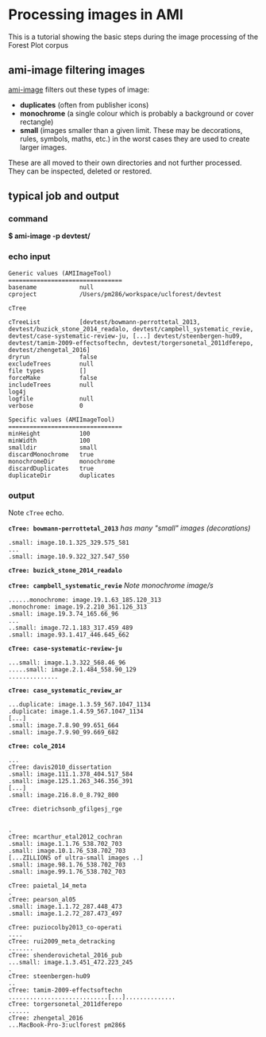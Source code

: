 # Processing images in AMI

This is a tutorial showing the basic steps during the image processing of the Forest Plot corpus

## ami-image filtering images

[ami-image](ami-image.md) filters out these types of image:

 * **duplicates** (often from publisher icons)
 * **monochrome** (a single colour which is probably a background or cover rectangle)
 * **small** (images smaller than a given limit. These may be decorations, rules, symbols, maths, etc.) in the worst cases 
  they are used to create larger images.
  
  These are all moved to their own directories and not further processed. They can be inspected, deleted or restored.
  
## typical job and output  

### command
**$ ami-image -p devtest/**

### echo input
```
Generic values (AMIImageTool)
================================
basename            null
cproject            /Users/pm286/workspace/uclforest/devtest

cTree               

cTreeList           [devtest/bowmann-perrottetal_2013, devtest/buzick_stone_2014_readalo, devtest/campbell_systematic_revie, devtest/case-systematic-review-ju, [...] devtest/steenbergen-hu09, devtest/tamim-2009-effectsoftechn, devtest/torgersonetal_2011dferepo, devtest/zhengetal_2016]
dryrun              false
excludeTrees        null
file types          []
forceMake           false
includeTrees        null
log4j               
logfile             null
verbose             0

Specific values (AMIImageTool)
================================
minHeight           100
minWidth            100
smalldir            small
discardMonochrome   true
monochromeDir       monochrome
discardDuplicates   true
duplicateDir        duplicates
```
### output 
Note `cTree` echo.

**`cTree: bowmann-perrottetal_2013`** *has many "small" images (decorations)*
```
.small: image.10.1.325_329.575_581
... 
.small: image.10.9.322_327.547_550
```

**`cTree: buzick_stone_2014_readalo`**

**`cTree: campbell_systematic_revie`** *Note monochrome image/s* 
```
......monochrome: image.19.1.63_185.120_313
.monochrome: image.19.2.210_361.126_313
.small: image.19.3.74_165.66_96
...
..small: image.72.1.183_317.459_489
.small: image.93.1.417_446.645_662
```

**`cTree: case-systematic-review-ju`**
```
...small: image.1.3.322_568.46_96
.....small: image.2.1.484_558.90_129
..............
```
**`cTree: case_systematic_review_ar`**
```
...duplicate: image.1.3.59_567.1047_1134
.duplicate: image.1.4.59_567.1047_1134
[...]
.small: image.7.8.90_99.651_664
.small: image.7.9.90_99.669_682
```
**`cTree: cole_2014`**
```
...
cTree: davis2010_dissertation
.small: image.111.1.378_404.517_584
.small: image.125.1.263_346.356_391
[...]
.small: image.216.8.0_8.792_800

cTree: dietrichsonb_gfilgesj_rge


.
cTree: mcarthur_etal2012_cochran
.small: image.1.1.76_538.702_703
.small: image.10.1.76_538.702_703
[...ZILLIONS of ultra-small images ..]
.small: image.98.1.76_538.702_703
.small: image.99.1.76_538.702_703

cTree: paietal_14_meta
.
cTree: pearson_al05
.small: image.1.1.72_287.448_473
.small: image.1.2.72_287.473_497

cTree: puziocolby2013_co-operati
....
cTree: rui2009_meta_detracking
.......
cTree: shenderovichetal_2016_pub
...small: image.1.3.451_472.223_245
.
cTree: steenbergen-hu09
..
cTree: tamim-2009-effectsoftechn
............................[...]..............
cTree: torgersonetal_2011dferepo
......
cTree: zhengetal_2016
...MacBook-Pro-3:uclforest pm286$ 

```
